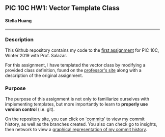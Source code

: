 



## PIC 10C HW1: Vector Template Class
#### Stella Huang

***
     
### Description
This Github repository contains my code to the [first assignment](https://www.pic.ucla.edu/~rsalazar/pic10c/assignments/hw1/) for PIC 10C, Winter 2019 with Prof. Salazar.

  
For this assignment, I have templated the vector class by modifying a provided class definition, found on the [professor's site](https://bitbucket.org/rikis-salazar/10b-hw-pic10b-vector) along with a description of the original assignment.

  
### Purpose
The purpose of this assignment is not only to familiarize ourselves with implementing templates, but more importantly to learn to **properly use version control** (i.e. git).

On the repository site, you can click on ['commits'](https://github.com/stehuang/Vector-Class-Template/commits/master) to view my commit history, as well as the branches created. You also can check go to insights, then network to view a [graphical representation of my commit history](https://github.com/stehuang/Vector-Class-Template/network).











